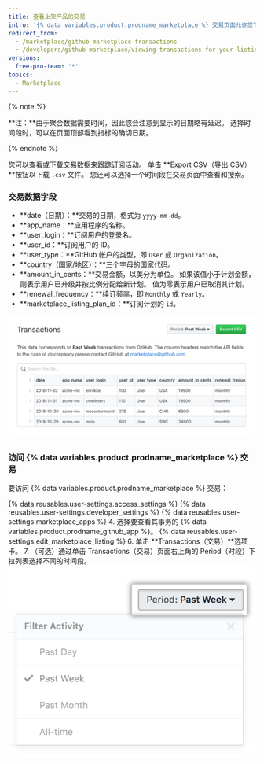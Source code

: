 ```yaml
---
title: 查看上架产品的交易
intro: '{% data variables.product.prodname_marketplace %} 交易页面允许您下载和查看 {% data variables.product.prodname_marketplace %} 上架产品的所有交易。 您可以查看 {% data variables.product.prodname_github_app %} 在过去一天（24 小时）、一周、一月或整个上架期间的交易。'
redirect_from:
  - /marketplace/github-marketplace-transactions
  - /developers/github-marketplace/viewing-transactions-for-your-listing
versions:
  free-pro-team: '*'
topics:
  - Marketplace
---
```


{% note %}

**注：**由于聚合数据需要时间，因此您会注意到显示的日期略有延迟。 选择时间段时，可以在页面顶部看到指标的确切日期。

{% endnote %}


您可以查看或下载交易数据来跟踪订阅活动。 单击 **Export CSV（导出 CSV）**按钮以下载 `.csv` 文件。 您还可以选择一个时间段在交易页面中查看和搜索。

### 交易数据字段

* **date（日期）：**交易的日期，格式为 `yyyy-mm-dd`。
* **app_name：**应用程序的名称。
* **user_login：**订阅用户的登录名。
* **user_id：**订阅用户的 ID。
* **user_type：**GitHub 帐户的类型，即 `User` 或 `Organization`。
* **country（国家/地区）：**三个字母的国家代码。
* **amount_in_cents：**交易金额，以美分为单位。 如果该值小于计划金额，则表示用户已升级并按比例分配给新计划。 值为零表示用户已取消其计划。
* **renewal_frequency：**续订频率，即 `Monthly` 或 `Yearly`。
* **marketplace_listing_plan_id：**订阅计划的 `id`。

![Marketplace insights](/assets/images/marketplace/marketplace_transactions.png)

### 访问 {% data variables.product.prodname_marketplace %} 交易

要访问 {% data variables.product.prodname_marketplace %} 交易：

{% data reusables.user-settings.access_settings %}
{% data reusables.user-settings.developer_settings %}
{% data reusables.user-settings.marketplace_apps %}
4. 选择要查看其事务的 {% data variables.product.prodname_github_app %}。
{% data reusables.user-settings.edit_marketplace_listing %}
6. 单击 **Transactions（交易）**选项卡。
7. （可选）通过单击 Transactions（交易）页面右上角的 Period（时段）下拉列表选择不同的时间段。 ![Marketplace 时段](/assets/images/marketplace/marketplace_insights_time_period.png)
